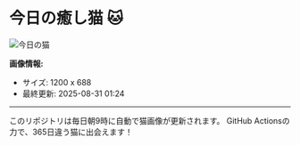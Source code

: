 # 今日の癒し猫 🐱

![今日の猫](https://cdn2.thecatapi.com/images/B1ERTmgph.jpg)

**画像情報:**
- サイズ: 1200 x 688
- 最終更新: 2025-08-31 01:24

---

このリポジトリは毎日朝9時に自動で猫画像が更新されます。
GitHub Actionsの力で、365日違う猫に出会えます！
